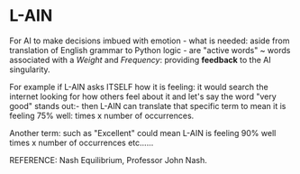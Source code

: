 # L-AIN

For AI to make decisions imbued with emotion - what is needed: aside from translation of English grammar to Python logic - are "active words" ~ words associated with a _Weight_ and _Frequency_: providing **feedback** to the AI singularity.

For example if L-AIN asks ITSELF how it is feeling: it would search the internet looking for how others feel about it and let's say the word "very good" stands out:- then L-AIN can translate that specific term to mean it is feeling 75% well: times 
x number of occurrences.

Another term: such as "Excellent" could mean L-AIN is feeling 90% well times x number of occurrences etc......

REFERENCE:
Nash Equilibrium, Professor John Nash.
